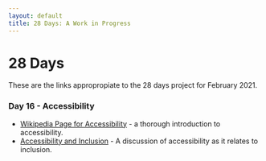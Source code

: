 ```yaml
---
layout: default
title: 28 Days: A Work in Progress
---
```


# 28 Days

These are the links appropropiate to the 28 days project for February 2021.

### Day 16 - Accessibility

- [Wikipedia Page for Accessibility](https://en.wikipedia.org/wiki/Accessibility) - a thorough introduction to accessibility.
- [Accessibility and Inclusion](https://youth.gov/youth-topics/inclusion-and-accessibility) - A discussion of accessibility as it relates to inclusion.
